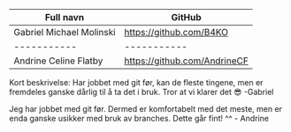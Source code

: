 | Full navn | GitHub |
| ----------- | ----------- |
| Gabriel Michael Molinski | https://github.com/B4KO   |
| ----------- | ----------- |
| Andrine Celine Flatby | https://github.com/AndrineCF   |

Kort beskrivelse:
Har jobbet med git før, kan de fleste tingene, men er fremdeles ganske dårlig til å ta det i bruk. Tror at vi klarer det 😎 -Gabriel

Jeg har jobbet med git før. Dermed er komfortabelt med det meste, men er enda ganske usikker med bruk av branches. Dette går fint! ^^ - Andrine 

